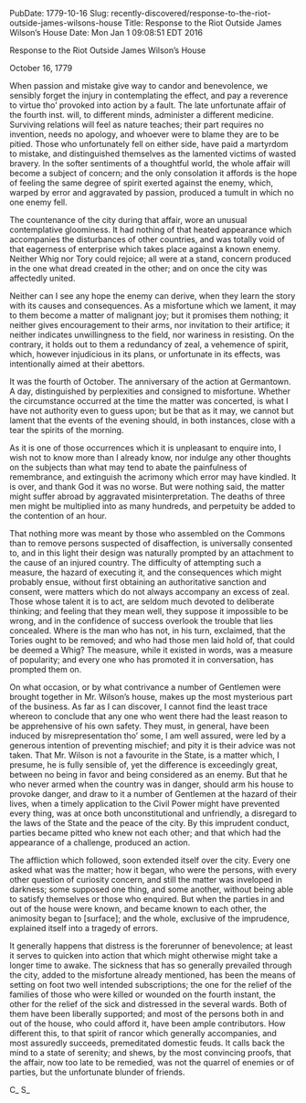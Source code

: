 PubDate: 1779-10-16
Slug: recently-discovered/response-to-the-riot-outside-james-wilsons-house
Title: Response to the Riot Outside James Wilson’s House
Date: Mon Jan  1 09:08:51 EDT 2016

Response to the Riot Outside James Wilson’s House

October 16, 1779

When passion and mistake give way to candor and benevolence, we sensibly forget the injury in contemplating the effect, and pay a reverence to virtue tho’ provoked into action by a fault. The late unfortunate affair of the fourth inst. will, to different minds, administer a different medicine. Surviving relations will feel as nature teaches; their part requires no invention, needs no apology, and whoever were to blame they are to be pitied. Those who unfortunately fell on either side, have paid a martyrdom to mistake, and distinguished themselves as the lamented victims of wasted bravery. In the softer sentiments of a thoughtful world, the whole affair will become a subject of concern; and the only consolation it affords is the hope of feeling the same degree of spirit exerted against the enemy, which, warped by error and aggravated by passion, produced a tumult in which no one enemy fell.

The countenance of the city during that affair, wore an unusual contemplative gloominess. It had nothing of that heated appearance which accompanies the disturbances of other countries, and was totally void of that eagerness of enterprise which takes place against a known enemy. Neither Whig nor Tory could rejoice; all were at a stand, concern produced in the one what dread created in the other; and on once the city was affectedly united.

Neither can I see any hope the enemy can derive, when they learn the story with its causes and consequences. As a misfortune which we lament, it may to them become a matter of malignant joy; but it promises them nothing; it neither gives encouragement to their arms, nor invitation to their artifice; it neither indicates unwillingness to the field, nor wariness in resisting. On the contrary, it holds out to them a redundancy of zeal, a vehemence of spirit, which, however injudicious in its plans, or unfortunate in its effects, was intentionally aimed at their abettors.

It was the fourth of October. The anniversary of the action at Germantown. A day, distinguished by perplexities and consigned to misfortune. Whether the circumstance occurred at the time the matter was concerted, is what I have not authority even to guess upon; but be that as it may, we cannot but lament that the events of the evening should, in both instances, close with a tear the spirits of the morning.

As it is one of those occurrences which it is unpleasant to enquire into, I wish not to know more than I already know, nor indulge any other thoughts on the subjects than what may tend to abate the painfulness of remembrance, and extinguish the acrimony which error may have kindled. It is over, and thank God it was no worse. But were nothing said, the matter might suffer abroad by aggravated misinterpretation. The deaths of three men might be multiplied into as many hundreds, and perpetuity be added to the contention of an hour.

That nothing more was meant by those who assembled on the Commons than to remove persons suspected of disaffection, is universally consented to, and in this light their design was naturally prompted by an attachment to the cause of an injured country. The difficulty of attempting such a measure, the hazard of executing it, and the consequences which might probably ensue, without first obtaining an authoritative sanction and consent, were matters which do not always accompany an excess of zeal. Those whose talent it is to act, are seldom much devoted to deliberate thinking; and feeling that they mean well, they suppose it impossible to be wrong, and in the confidence of success overlook the trouble that lies concealed. Where is the man who has not, in his turn, exclaimed, that the Tories ought to be removed; and who had those men laid hold of, that could be deemed a Whig? The measure, while it existed in words, was a measure of popularity; and every one who has promoted it in conversation, has prompted them on.

On what occasion, or by what contrivance a number of Gentlemen were brought together in Mr. Wilson’s house, makes up the most mysterious part of the business. As far as I can discover, I cannot find the least trace whereon to conclude that any one who went there had the least reason to be apprehensive of his own safety. They must, in general, have been induced by misrepresentation tho’ some, I am well assured, were led by a generous intention of preventing mischief; and pity it is their advice was not taken. That Mr. Wilson is not a favourite in the State, is a matter which, I presume, he is fully sensible of, yet the difference is exceedingly great, between no being in favor and being considered as an enemy. But that he who never armed when the country was in danger, should arm his house to provoke danger, and draw to it a number of Gentlemen at the hazard of their lives, when a timely application to the Civil Power might have prevented every thing, was at once both unconstitutional and unfriendly, a disregard to the laws of the State and the peace of the city. By this imprudent conduct, parties became pitted who knew not each other; and that which had the appearance of a challenge, produced an action.

The affliction which followed, soon extended itself over the city. Every one asked what was the matter; how it began, who were the persons, with every other question of curiosity concern, and still the matter was inveloped in darkness; some supposed one thing, and some another, without being able to satisfy themselves or those who enquired. But when the parties in and out of the house were known, and became known to each other, the animosity began to [surface]; and the whole, exclusive of the imprudence, explained itself into a tragedy of errors.

It generally happens that distress is the forerunner of benevolence; at least it serves to quicken into action that which might otherwise might take a longer time to awake. The sickness that has so generally prevailed through the city, added to the misfortune already mentioned, has been the means of setting on foot two well intended subscriptions; the one for the relief of the families of those who were killed or wounded on the fourth instant, the other for the relief of the sick and distressed in the several wards. Both of them have been liberally supported; and most of the persons both in and out of the house, who could afford it, have been ample contributors. How different this, to that spirit of rancor which generally accompanies, and most assuredly succeeds, premeditated domestic feuds. It calls back the mind to a state of serenity; and shews, by the most convincing proofs, that the affair, now too late to be remedied, was not the quarrel of enemies or of parties, but the unfortunate blunder of friends.

C_ S_
